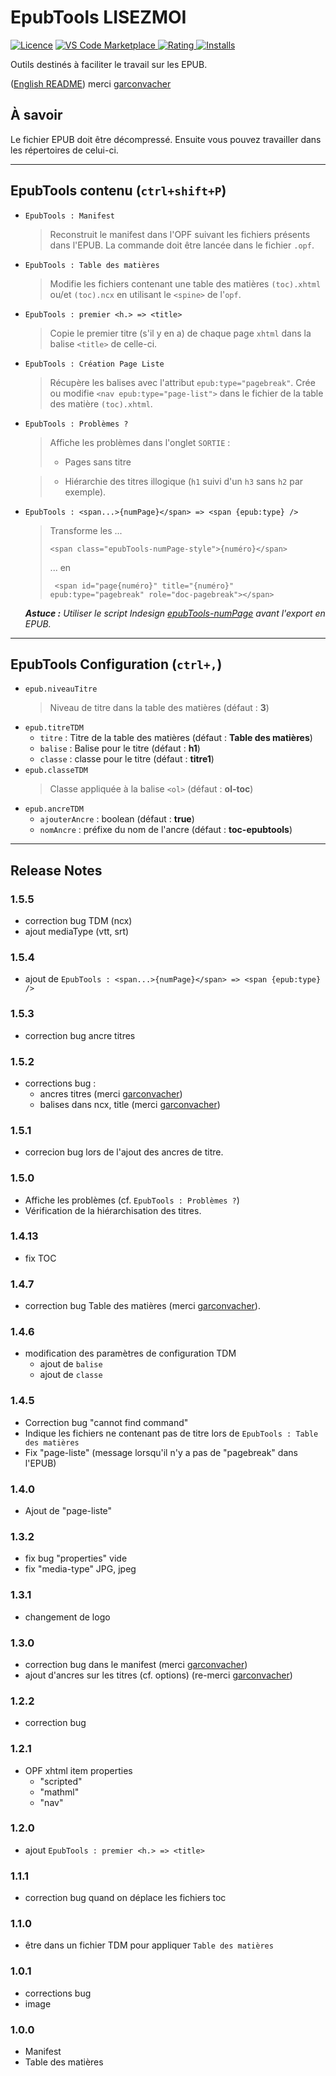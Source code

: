 # EpubTools LISEZMOI

[![Licence](https://img.shields.io/github/license/civodulab/epubtools.svg)](https://github.com/civodulab/epubtools)
[![VS Code Marketplace](https://vsmarketplacebadge.apphb.com/version-short/civodulab.epubtools.svg) ![Rating](https://vsmarketplacebadge.apphb.com/rating-short/civodulab.epubtools.svg) ![Installs](https://vsmarketplacebadge.apphb.com/installs/civodulab.epubtools.svg)](https://marketplace.visualstudio.com/items?itemName=civodulab.epubtools)

Outils destinés à faciliter le travail sur les EPUB.

([English README](README.en.md)) merci [garconvacher](https://github.com/garconvacher) 

## À savoir

Le fichier EPUB doit être décompressé. Ensuite vous pouvez travailler dans les répertoires de celui-ci.

* * *

## EpubTools contenu (`ctrl+shift+P`)

- `EpubTools : Manifest`
  > Reconstruit le manifest dans l'OPF suivant les fichiers présents dans l'EPUB. La commande doit être lancée dans le fichier `.opf`.

- `EpubTools : Table des matières`

  > Modifie les fichiers contenant une table des matières `(toc).xhtml` ou/et `(toc).ncx` en utilisant le `<spine>` de l'`opf`.

- `EpubTools : premier <h.> => <title>`

  > Copie le premier titre (s'il y en a) de chaque page `xhtml` dans la balise `<title>` de celle-ci.
- `EpubTools : Création Page Liste`


  >  Récupère les balises avec l'attribut `epub:type="pagebreak"`. Crée ou modifie `<nav epub:type="page-list">` dans le fichier de la table des matière `(toc).xhtml`.
- `EpubTools : Problèmes ?`

  >  Affiche les problèmes dans l'onglet `SORTIE` :
  > - Pages sans titre

  > - Hiérarchie des titres illogique (`h1` suivi d'un `h3` sans `h2` par exemple).

- `EpubTools : <span...>{numPage}</span> => <span {epub:type} />`

  >  Transforme les ...
  > ```xhtml
  > <span class="epubTools-numPage-style">{numéro}</span>
  > ```
  > ... en
  > ```xhtml
  >  <span id="page{numéro}" title="{numéro}" epub:type="pagebreak" role="doc-pagebreak"></span>
  >  ```

  _**Astuce :** Utiliser le script Indesign [epubTools-numPage](https://github.com/civodulab/epubTools-numPage) avant l'export en EPUB._

* * *

## EpubTools Configuration (`ctrl+,`)

- `epub.niveauTitre`
    > Niveau de titre dans la table des matières (défaut : **3**)
- `epub.titreTDM`
  - `titre` : Titre de la table des matières (défaut : **Table des matières**)
  - `balise` : Balise pour le titre (défaut : **h1**)
  - `classe` : classe pour le titre (défaut : **titre1**)
- `epub.classeTDM`
  > Classe appliquée à la balise `<ol>` (défaut : **ol-toc**)
- `epub.ancreTDM`
  - `ajouterAncre` : boolean  (défaut : **true**)
  - `nomAncre` : préfixe du nom de l'ancre (défaut : **toc-epubtools**)

* * *

## Release Notes

### 1.5.5

- correction bug TDM (ncx)
- ajout mediaType (vtt, srt)

### 1.5.4

- ajout de `EpubTools : <span...>{numPage}</span> => <span {epub:type} />`

### 1.5.3

- correction bug ancre titres

### 1.5.2

- corrections bug :
  - ancres titres (merci [garconvacher](https://github.com/garconvacher))
  - balises dans ncx, title (merci [garconvacher](https://github.com/garconvacher))


### 1.5.1

- correcion bug lors de l'ajout des ancres de titre.

### 1.5.0

- Affiche les problèmes (cf. `EpubTools : Problèmes ?`)
- Vérification de la hiérarchisation des titres.

### 1.4.13

- fix TOC

### 1.4.7

- correction bug Table des matières (merci [garconvacher](https://github.com/garconvacher)).

### 1.4.6

- modification des paramètres de configuration TDM
  - ajout de `balise`
  - ajout de `classe`

### 1.4.5

- Correction bug "cannot find command"
- Indique les fichiers ne contenant pas de titre lors de `EpubTools : Table des matières`
- Fix "page-liste" (message lorsqu'il n'y a pas de "pagebreak" dans l'EPUB)

### 1.4.0

- Ajout de "page-liste"

### 1.3.2

- fix bug "properties" vide
- fix "media-type" JPG, jpeg

### 1.3.1

- changement de logo

### 1.3.0

- correction bug dans le manifest (merci [garconvacher](https://github.com/garconvacher))
- ajout d'ancres sur les titres (cf. options) (re-merci [garconvacher](https://github.com/garconvacher))

### 1.2.2

- correction bug

### 1.2.1

- OPF xhtml item properties 
  - "scripted"
  - "mathml"
  - "nav"

### 1.2.0

- ajout `EpubTools : premier <h.> => <title>`

### 1.1.1

- correction bug quand on déplace les fichiers toc

### 1.1.0

- être dans un fichier TDM pour appliquer `Table des matières`

### 1.0.1

- corrections bug
- image

### 1.0.0

- Manifest
- Table des matières